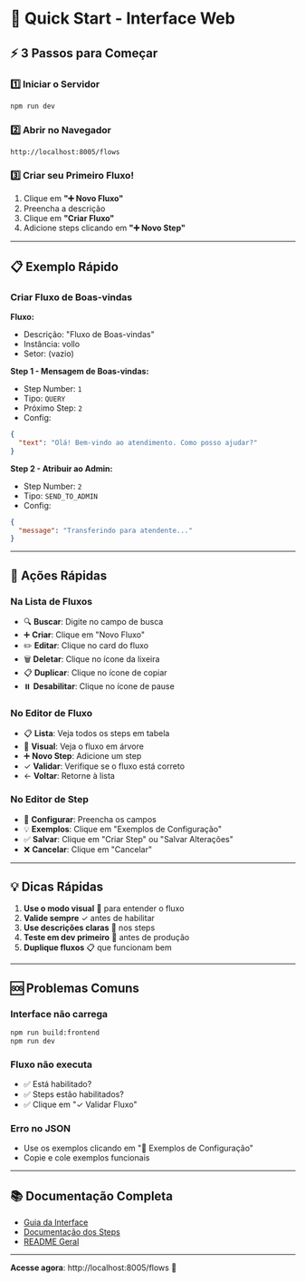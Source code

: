 # 🚀 Quick Start - Interface Web

## ⚡ 3 Passos para Começar

### 1️⃣ Iniciar o Servidor
```bash
npm run dev
```

### 2️⃣ Abrir no Navegador
```
http://localhost:8005/flows
```

### 3️⃣ Criar seu Primeiro Fluxo!

1. Clique em **"➕ Novo Fluxo"**
2. Preencha a descrição
3. Clique em **"Criar Fluxo"**
4. Adicione steps clicando em **"➕ Novo Step"**

---

## 📋 Exemplo Rápido

### Criar Fluxo de Boas-vindas

**Fluxo:**
- Descrição: "Fluxo de Boas-vindas"
- Instância: vollo
- Setor: (vazio)

**Step 1 - Mensagem de Boas-vindas:**
- Step Number: `1`
- Tipo: `QUERY`
- Próximo Step: `2`
- Config:
```json
{
  "text": "Olá! Bem-vindo ao atendimento. Como posso ajudar?"
}
```

**Step 2 - Atribuir ao Admin:**
- Step Number: `2`
- Tipo: `SEND_TO_ADMIN`
- Config:
```json
{
  "message": "Transferindo para atendente..."
}
```

---

## 🎯 Ações Rápidas

### Na Lista de Fluxos
- 🔍 **Buscar**: Digite no campo de busca
- ➕ **Criar**: Clique em "Novo Fluxo"
- ✏️ **Editar**: Clique no card do fluxo
- 🗑️ **Deletar**: Clique no ícone da lixeira
- 📋 **Duplicar**: Clique no ícone de copiar
- ⏸️ **Desabilitar**: Clique no ícone de pause

### No Editor de Fluxo
- 📋 **Lista**: Veja todos os steps em tabela
- 🌳 **Visual**: Veja o fluxo em árvore
- ➕ **Novo Step**: Adicione um step
- ✓ **Validar**: Verifique se o fluxo está correto
- ← **Voltar**: Retorne à lista

### No Editor de Step
- 📝 **Configurar**: Preencha os campos
- 💡 **Exemplos**: Clique em "Exemplos de Configuração"
- ✅ **Salvar**: Clique em "Criar Step" ou "Salvar Alterações"
- ❌ **Cancelar**: Clique em "Cancelar"

---

## 💡 Dicas Rápidas

1. **Use o modo visual** 🌳 para entender o fluxo
2. **Valide sempre** ✓ antes de habilitar
3. **Use descrições claras** 📝 nos steps
4. **Teste em dev primeiro** 🧪 antes de produção
5. **Duplique fluxos** 📋 que funcionam bem

---

## 🆘 Problemas Comuns

### Interface não carrega
```bash
npm run build:frontend
npm run dev
```

### Fluxo não executa
- ✅ Está habilitado?
- ✅ Steps estão habilitados?
- ✅ Clique em "✓ Validar Fluxo"

### Erro no JSON
- Use os exemplos clicando em "📖 Exemplos de Configuração"
- Copie e cole exemplos funcionais

---

## 📚 Documentação Completa

- [Guia da Interface](./WEB_INTERFACE.md)
- [Documentação dos Steps](./STEPS_DOCUMENTATION.md)
- [README Geral](./README_WEB.md)

---

**Acesse agora**: http://localhost:8005/flows 🚀
